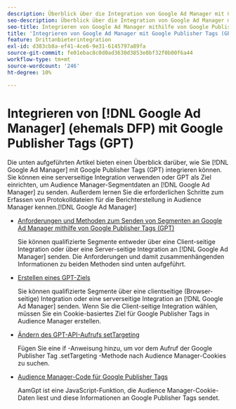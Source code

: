 ```yaml
---
description: Überblick über die Integration von Google Ad Manager mit Google Publisher Tags (GPT).
seo-description: Überblick über die Integration von Google Ad Manager mit Google Publisher Tags (GPT) in Adobe Audience Manager (AAM).
seo-title: Integrieren von Google Ad Manager mithilfe von Google Publisher Tags (GPT) in Adobe Audience Manager (AAM)
title: 'Integrieren von Google Ad Manager mit Google Publisher Tags (GPT) '
feature: Drittanbieterintegration
exl-id: d383cb8a-ef41-4ce6-9e31-6145797a89fa
source-git-commit: fe01ebac8c0d0ad3630d3853e0bf32f0b00f6a44
workflow-type: tm+mt
source-wordcount: '246'
ht-degree: 10%

---
```


# Integrieren von [!DNL Google Ad Manager] (ehemals DFP) mit Google Publisher Tags (GPT)

Die unten aufgeführten Artikel bieten einen Überblick darüber, wie Sie [!DNL Google Ad Manager] mit Google Publisher Tags (GPT) integrieren können. Sie können eine serverseitige Integration verwenden oder GPT als Ziel einrichten, um Audience Manager-Segmentdaten an [!DNL Google Ad Manager] zu senden. Außerdem lernen Sie die erforderlichen Schritte zum Erfassen von Protokolldateien für die Berichterstellung in Audience Manager kennen.[!DNL Google Ad Manager]

* [Anforderungen und Methoden zum Senden von Segmenten an Google Ad Manager mithilfe von Google Publisher Tags (GPT)](/help/using/integration/gpt-aam-destination/gpt-aam-requirements.md)

   Sie können qualifizierte Segmente entweder über eine Client-seitige Integration oder über eine Server-seitige Integration an [!DNL Google Ad Manager] senden. Die Anforderungen und damit zusammenhängenden Informationen zu beiden Methoden sind unten aufgeführt.

* [Erstellen eines GPT-Ziels](/help/using/integration/gpt-aam-destination/gpt-aam-create-destination.md)

   Sie können qualifizierte Segmente über eine clientseitige (Browser-seitige) Integration oder eine serverseitige Integration an [!DNL Google Ad Manager] senden. Wenn Sie die Client-seitige Integration wählen, müssen Sie ein Cookie-basiertes Ziel für Google Publisher Tags in Audience Manager erstellen.

* [Ändern des GPT-API-Aufrufs setTargeting](/help/using/integration/gpt-aam-destination/gpt-aam-modify-api.md)

   Fügen Sie eine if -Anweisung hinzu, um vor dem Aufruf der Google Publisher Tag .setTargeting -Methode nach Audience Manager-Cookies zu suchen.

* [Audience Manager-Code für Google Publisher Tags](/help/using/integration/gpt-aam-destination/gpt-aam-aamgpt-code.md)

   AamGpt ist eine JavaScript-Funktion, die Audience Manager-Cookie-Daten liest und diese Informationen an Google Publisher Tags sendet.
